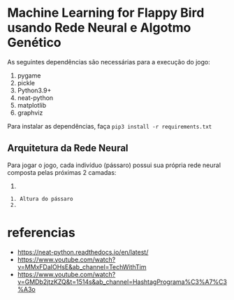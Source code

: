 # Machine Learning for Flappy Bird usando Rede Neural e Algotmo Genético

As seguintes dependências são necessárias para a execução do jogo:

1. pygame
2. pickle
3. Python3.9+
4. neat-python
5. matplotlib
6. graphviz

Para instalar as dependências, faça `pip3 install -r requirements.txt`

## Arquitetura da Rede Neural

Para jogar o jogo, cada indivíduo (pássaro) possui sua própria rede neural composta pelas próximas 2 camadas:

1.

```
 1. Altura do pássaro
 2.
```

# referencias

- https://neat-python.readthedocs.io/en/latest/
- https://www.youtube.com/watch?v=MMxFDaIOHsE&ab_channel=TechWithTim
- https://www.youtube.com/watch?v=GMDb2jtzKZQ&t=1514s&ab_channel=HashtagPrograma%C3%A7%C3%A3o
